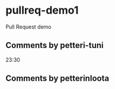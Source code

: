 # pullreq-demo1
Pull Request demo

## Comments by petteri-tuni

23:30

## Comments by petterinloota


